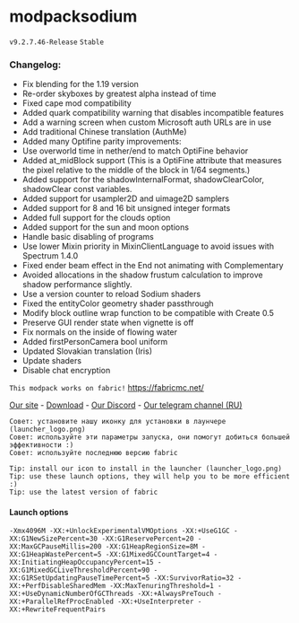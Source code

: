 # modpacksodium
```v9.2.7.46-Release```
```Stable```

### Changelog:
- Fix blending for the 1.19 version
- Re-order skyboxes by greatest alpha instead of time
- Fixed cape mod compatibility
- Added quark compatibility warning that disables incompatible features
- Add a warning screen when custom Microsoft auth URLs are in use
- Add traditional Chinese translation (AuthMe)
- Added many Optifine parity improvements:
 - Use overworld time in nether/end to match OptiFine behavior
 - Added at_midBlock support (This is a OptiFine attribute that measures the pixel relative to the middle of the block in 1/64 segments.)
 - Added support for the shadowInternalFormat, shadowClearColor, shadowClear const variables.
 - Added support for usampler2D and uimage2D samplers
 - Added support for 8 and 16 bit unsigned integer formats
 - Added full support for the clouds option
 - Added support for the sun and moon options
 - Handle basic disabling of programs
- Use lower Mixin priority in MixinClientLanguage to avoid issues with Spectrum 1.4.0
- Fixed ender beam effect in the End not animating with Complementary
- Avoided allocations in the shadow frustum calculation to improve shadow performance slightly.
- Use a version counter to reload Sodium shaders
- Fixed the entityColor geometry shader passthrough
- Modify block outline wrap function to be compatible with Create 0.5
- Preserve GUI render state when vignette is off
- Fix normals on the inside of flowing water
- Added firstPersonCamera bool uniform
- Updated Slovakian translation (Iris)
- Update shaders
- Disable chat encryption

```This modpack works on fabric!```
https://fabricmc.net/

[Site]: https://wlorigin.cf/
[Download]: https://wlorigin.cf/downloadmodpack.html
[Discord]: https://discord.gg/UBaauaN
[Telegram]: https://t.me/wlorigin

[Our site][Site] - [Download][Download] - [Our Discord][Discord] - [Our telegram channel (RU)][Telegram]

```
Совет: установите нашу иконку для установки в лаунчере (launcher_logo.png)
Совет: используйте эти параметры запуска, они помогут добиться большей эффективности :)
Совет: используйте последнюю версию fabric
```
```
Tip: install our icon to install in the launcher (launcher_logo.png)
Tip: use these launch options, they will help you to be more efficient :)
Tip: use the latest version of fabric
```

#### Launch options
```
-Xmx4096M -XX:+UnlockExperimentalVMOptions -XX:+UseG1GC -XX:G1NewSizePercent=30 -XX:G1ReservePercent=20 -XX:MaxGCPauseMillis=200 -XX:G1HeapRegionSize=8M -XX:G1HeapWastePercent=5 -XX:G1MixedGCCountTarget=4 -XX:InitiatingHeapOccupancyPercent=15 -XX:G1MixedGCLiveThresholdPercent=90 -XX:G1RSetUpdatingPauseTimePercent=5 -XX:SurvivorRatio=32 -XX:+PerfDisableSharedMem -XX:MaxTenuringThreshold=1 -XX:+UseDynamicNumberOfGCThreads -XX:+AlwaysPreTouch -XX:+ParallelRefProcEnabled -XX:+UseInterpreter -XX:+RewriteFrequentPairs
```
